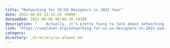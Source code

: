 ```yaml
---
title: "Networking for UI/UX Designers in 2022 Year"
date: 2022-06-03 15:22:55 +0000
dateadded: 2022-06-06 00:00:36 +0100
description: "    Actually, it’s pretty funny to talk about networking for companies and designers in 2022 when you’re writing an article from Kharkiv…  Continue reading on UX Planet »  "
link: "https://uxplanet.org/networking-for-ui-ux-designers-in-2022-year-b9fa80bd7617?source=rss----819cc2aaeee0---4"
category:
directory: _directory/ux-planet.md
---
```

